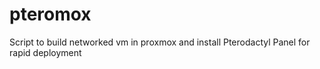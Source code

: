 # pteromox

Script to build networked vm in proxmox and install Pterodactyl Panel for rapid deployment
